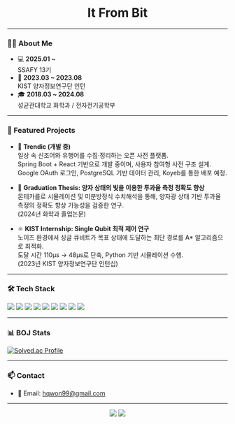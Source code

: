 <h1 align="center">It From Bit</h1>

---

### 👨‍💻 About Me

- 💻 **2025.01 ~**  
  SSAFY 13기  
- 🧪 **2023.03 ~ 2023.08**  
  KIST 양자정보연구단 인턴  
- 🎓 **2018.03 ~ 2024.08**  
  성균관대학교 화학과 / 전자전기공학부  

---

### 🌟 Featured Projects

- 📖 **Trendic (개발 중)**  
  일상 속 신조어와 유행어를 수집·정리하는 오픈 사전 플랫폼.  
  Spring Boot + React 기반으로 개발 중이며, 사용자 참여형 사전 구조 설계.  
  Google OAuth 로그인, PostgreSQL 기반 데이터 관리, Koyeb를 통한 배포 예정.

- 🔬 **Graduation Thesis: 양자 상태의 빛을 이용한 투과율 측정 정확도 향상**  
  몬테카를로 시뮬레이션 및 미분방정식 수치해석을 통해, 양자광 상태 기반 투과율 측정의 정확도 향상 가능성을 검증한 연구.  
  (2024년 화학과 졸업논문)

- ⚛️ **KIST Internship: Single Qubit 최적 제어 연구**  
  노이즈 환경에서 싱글 큐비트가 목표 상태에 도달하는 최단 경로를 A* 알고리즘으로 최적화.  
  도달 시간 110μs → 48μs로 단축, Python 기반 시뮬레이션 수행.  
  (2023년 KIST 양자정보연구단 인턴십)

---

### 🛠️ Tech Stack

<p>
  <img src="https://img.shields.io/badge/Python-3776AB?style=flat&logo=python&logoColor=white"/>
  <img src="https://img.shields.io/badge/C++-00599C?style=flat&logo=c%2B%2B&logoColor=white"/>
  <img src="https://img.shields.io/badge/Java-007396?style=flat&logo=java&logoColor=white"/>
  <img src="https://img.shields.io/badge/Verilog-3E3E3E?style=flat&logoColor=white"/>
  <img src="https://img.shields.io/badge/MATLAB-0076A8?style=flat&logo=mathworks&logoColor=white"/>
  <img src="https://img.shields.io/badge/React-61DAFB?style=flat&logo=react&logoColor=black"/>
  <img src="https://img.shields.io/badge/JavaScript-F7DF1E?style=flat&logo=javascript&logoColor=black"/>
  <img src="https://img.shields.io/badge/PostgreSQL-4169E1?style=flat&logo=postgresql&logoColor=white"/>
  <img src="https://img.shields.io/badge/SpringBoot-6DB33F?style=flat&logo=springboot&logoColor=white"/>
</p>

---

### 📊 BOJ Stats

[![Solved.ac Profile](http://mazassumnida.wtf/api/v2/generate_badge?boj=qwon99)](https://solved.ac/qwon99)

---

### 📫 Contact

- 📧 Email: hqwon99@gmail.com

---

<p align="center">
  <img src="https://github-readme-stats.vercel.app/api?username=qwon999&show_icons=true&theme=tokyonight" />
  <img src="https://github-readme-stats.vercel.app/api/top-langs/?username=qwon999&layout=compact&theme=tokyonight" />
</p>
